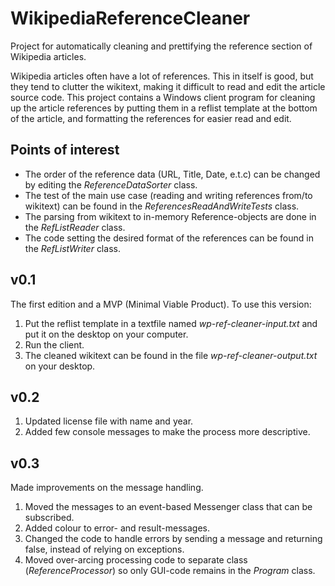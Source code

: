 # WikipediaReferenceCleaner
Project for automatically cleaning and prettifying the reference section of Wikipedia articles.

Wikipedia articles often have a lot of references. This in itself is good, but they tend to clutter the wikitext, making it difficult to read and edit the article source code.
This project contains a Windows client program for cleaning up the article references by putting them in a reflist template at the bottom of the article, and formatting the references for easier read and edit.

## Points of interest
* The order of the reference data (URL, Title, Date, e.t.c) can be changed by editing the *ReferenceDataSorter* class.
* The test of the main use case (reading and writing references from/to wikitext) can be found in the *ReferencesReadAndWriteTests* class.
* The parsing from wikitext to in-memory Reference-objects are done in the *RefListReader* class.
* The code setting the desired format of the references can be found in the *RefListWriter* class.

## v0.1
The first edition and a MVP (Minimal Viable Product). To use this version:
1. Put the reflist template in a textfile named *wp-ref-cleaner-input.txt* and put it on the desktop on your computer.
2. Run the client.
3. The cleaned wikitext can be found in the file *wp-ref-cleaner-output.txt* on your desktop.

## v0.2
1. Updated license file with name and year.
2. Added few console messages to make the process more descriptive.

## v0.3
Made improvements on the message handling.
1. Moved the messages to an event-based Messenger class that can be subscribed.
2. Added colour to error- and result-messages.
3. Changed the code to handle errors by sending a message and returning false, instead of relying on exceptions.
4. Moved over-arcing processing code to separate class (*ReferenceProcessor*) so only GUI-code remains in the *Program* class.
